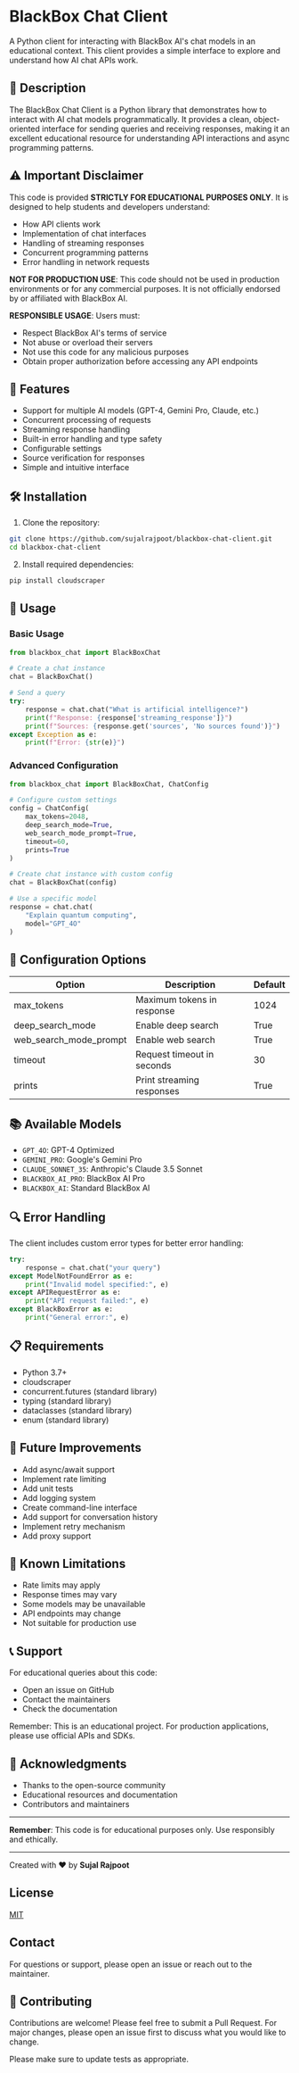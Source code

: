 # BlackBox Chat Client

A Python client for interacting with BlackBox AI's chat models in an educational context. This client provides a simple interface to explore and understand how AI chat APIs work.

## 📝 Description

The BlackBox Chat Client is a Python library that demonstrates how to interact with AI chat models programmatically. It provides a clean, object-oriented interface for sending queries and receiving responses, making it an excellent educational resource for understanding API interactions and async programming patterns.

## ⚠️ Important Disclaimer

This code is provided **STRICTLY FOR EDUCATIONAL PURPOSES ONLY**. It is designed to help students and developers understand:
- How API clients work
- Implementation of chat interfaces
- Handling of streaming responses
- Concurrent programming patterns
- Error handling in network requests

**NOT FOR PRODUCTION USE**: This code should not be used in production environments or for any commercial purposes. It is not officially endorsed by or affiliated with BlackBox AI.

**RESPONSIBLE USAGE**: Users must:
- Respect BlackBox AI's terms of service
- Not abuse or overload their servers
- Not use this code for any malicious purposes
- Obtain proper authorization before accessing any API endpoints

## 🚀 Features

- Support for multiple AI models (GPT-4, Gemini Pro, Claude, etc.)
- Concurrent processing of requests
- Streaming response handling
- Built-in error handling and type safety
- Configurable settings
- Source verification for responses
- Simple and intuitive interface

## 🛠️ Installation

1. Clone the repository:
```bash
git clone https://github.com/sujalrajpoot/blackbox-chat-client.git
cd blackbox-chat-client
```

2. Install required dependencies:
```bash
pip install cloudscraper
```

## 📖 Usage

### Basic Usage

```python
from blackbox_chat import BlackBoxChat

# Create a chat instance
chat = BlackBoxChat()

# Send a query
try:
    response = chat.chat("What is artificial intelligence?")
    print(f"Response: {response['streaming_response']}")
    print(f"Sources: {response.get('sources', 'No sources found')}")
except Exception as e:
    print(f"Error: {str(e)}")
```

### Advanced Configuration

```python
from blackbox_chat import BlackBoxChat, ChatConfig

# Configure custom settings
config = ChatConfig(
    max_tokens=2048,
    deep_search_mode=True,
    web_search_mode_prompt=True,
    timeout=60,
    prints=True
)

# Create chat instance with custom config
chat = BlackBoxChat(config)

# Use a specific model
response = chat.chat(
    "Explain quantum computing",
    model="GPT_4O"
)
```

## 🔧 Configuration Options

| Option | Description | Default |
|--------|-------------|---------|
| max_tokens | Maximum tokens in response | 1024 |
| deep_search_mode | Enable deep search | True |
| web_search_mode_prompt | Enable web search | True |
| timeout | Request timeout in seconds | 30 |
| prints | Print streaming responses | True |

## 📚 Available Models

- `GPT_4O`: GPT-4 Optimized
- `GEMINI_PRO`: Google's Gemini Pro
- `CLAUDE_SONNET_35`: Anthropic's Claude 3.5 Sonnet
- `BLACKBOX_AI_PRO`: BlackBox AI Pro
- `BLACKBOX_AI`: Standard BlackBox AI

## 🔍 Error Handling

The client includes custom error types for better error handling:

```python
try:
    response = chat.chat("your query")
except ModelNotFoundError as e:
    print("Invalid model specified:", e)
except APIRequestError as e:
    print("API request failed:", e)
except BlackBoxError as e:
    print("General error:", e)
```

## 📋 Requirements

- Python 3.7+
- cloudscraper
- concurrent.futures (standard library)
- typing (standard library)
- dataclasses (standard library)
- enum (standard library)

## 🔮 Future Improvements

- Add async/await support
- Implement rate limiting
- Add unit tests
- Add logging system
- Create command-line interface
- Add support for conversation history
- Implement retry mechanism
- Add proxy support

## 🚫 Known Limitations

- Rate limits may apply
- Response times may vary
- Some models may be unavailable
- API endpoints may change
- Not suitable for production use

## 📞 Support

For educational queries about this code:
- Open an issue on GitHub
- Contact the maintainers
- Check the documentation

Remember: This is an educational project. For production applications, please use official APIs and SDKs.

## 🙏 Acknowledgments

- Thanks to the open-source community
- Educational resources and documentation
- Contributors and maintainers

---

**Remember**: This code is for educational purposes only. Use responsibly and ethically.

---

Created with ❤️ by **Sujal Rajpoot**

## License

[MIT](https://choosealicense.com/licenses/mit/)

## Contact
For questions or support, please open an issue or reach out to the maintainer.

## 🤝 Contributing

Contributions are welcome! Please feel free to submit a Pull Request. For major changes, please open an issue first to discuss what you would like to change.

Please make sure to update tests as appropriate.

